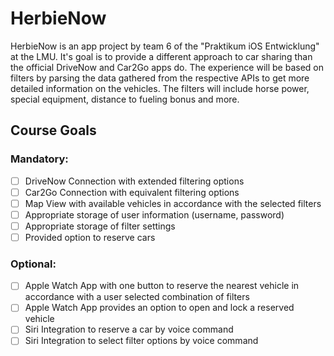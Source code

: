 # HerbieNow
HerbieNow is an app project by team 6 of the "Praktikum iOS Entwicklung" at the LMU. It's goal is to provide a different approach to car sharing than the official DriveNow and Car2Go apps do. The experience will be based on filters by parsing the data gathered from the respective APIs to get more detailed information on the vehicles. The filters will include horse power, special equipment, distance to fueling bonus and more.

## Course Goals

### Mandatory:
- [ ] DriveNow Connection with extended filtering options
- [ ] Car2Go Connection with equivalent filtering options
- [ ] Map View with available vehicles in accordance with the selected filters
- [ ] Appropriate storage of user information (username, password)
- [ ] Appropriate storage of filter settings
- [ ] Provided option to reserve cars

### Optional:
- [ ] Apple Watch App with one button to reserve the nearest vehicle in accordance with a user selected combination of filters
- [ ] Apple Watch App provides an option to open and lock a reserved vehicle
- [ ] Siri Integration to reserve a car by voice command
- [ ] Siri Integration to select filter options by voice command
